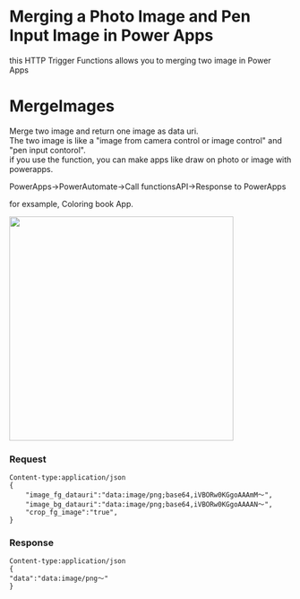 # Merging a Photo Image and Pen Input Image in Power Apps

this HTTP Trigger Functions allows you to merging two image in Power Apps

# MergeImages
Merge two image and return one image as data uri.<br>
The two image is like a "image from camera control or image control" and "pen input contorol".<br>
if you use the function, you can make apps like draw on photo or image with powerapps.<br>

PowerApps→PowerAutomate→Call functionsAPI→Response to PowerApps

for exsample, Coloring book App.

<image src="https://qiita-image-store.s3.ap-northeast-1.amazonaws.com/0/293667/a02af594-b55e-a478-4b7d-4c54122887e1.gif" width="400px">

### Request

```
Content-type:application/json
{
    "image_fg_datauri":"data:image/png;base64,iVBORw0KGgoAAAmM～",
    "image_bg_datauri":"data:image/png;base64,iVBORw0KGgoAAAAN～",
    "crop_fg_image":"true",
}
```

### Response

```
Content-type:application/json
{
"data":"data:image/png～"
}
```
